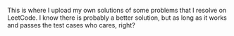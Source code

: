 This is where I upload my own solutions of some problems that I resolve on LeetCode.
I know there is probably a better solution, but as long as it works and passes the test cases who cares, right?
